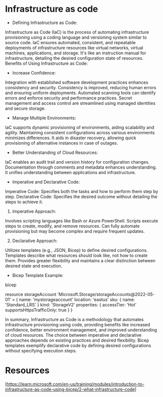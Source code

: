 # Infrastructure as code

- Defining Infrastructure as Code:

Infrastructure as Code (IaC) is the process of automating infrastructure provisioning using a coding language and versioning system similar to source code.
IaC ensures automated, consistent, and repeatable deployments of infrastructure resources like virtual networks, virtual machines, applications, and storage.
It's like an instruction manual for infrastructure, detailing the desired configuration state of resources.
Benefits of Using Infrastructure as Code:

- Increase Confidence:

Integration with established software development practices enhances consistency and security.
Consistency is improved, reducing human errors and ensuring uniform deployments.
Automated scanning tools can identify errors and enforce security and performance practices.
Secret management and access control are streamlined using managed identities and secure storage.

- Manage Multiple Environments:

IaC supports dynamic provisioning of environments, aiding scalability and agility.
Maintaining consistent configurations across various environments minimizes differences.
It aids in disaster recovery, allowing quick provisioning of alternative instances in case of outages.

- Better Understanding of Cloud Resources:

IaC enables an audit trail and version history for configuration changes.
Documentation through comments and metadata enhances understanding.
It unifies understanding between applications and infrastructure.

- Imperative and Declarative Code:

Imperative Code: Specifies both the tasks and how to perform them step by step.
Declarative Code: Specifies the desired outcome without detailing the steps to achieve it.

1. Imperative Approach:

Involves scripting languages like Bash or Azure PowerShell.
Scripts execute steps to create, modify, and remove resources.
Can fully automate provisioning but may become complex and require frequent updates.

2. Declarative Approach:

Utilizes templates (e.g., JSON, Bicep) to define desired configurations.
Templates describe what resources should look like, not how to create them.
Provides greater flexibility and maintains a clear distinction between desired state and execution.

- Bicep Template Example:

bicep

resource storageAccount 'Microsoft.Storage/storageAccounts@2022-05-01' = {
  name: 'mystorageaccount'
  location: 'eastus'
  sku: {
    name: 'Standard_LRS'
  }
  kind: 'StorageV2'
  properties: {
    accessTier: 'Hot'
    supportsHttpsTrafficOnly: true
  }
}

In summary, Infrastructure as Code is a methodology that automates infrastructure provisioning using code, providing benefits like increased confidence, better environment management, and improved understanding of cloud resources. The choice between imperative and declarative approaches depends on existing practices and desired flexibility. Bicep templates exemplify declarative code by defining desired configurations without specifying execution steps.


# Resources

[https://learn.microsoft.com/en-us/training/modules/introduction-to-infrastructure-as-code-using-bicep/2-what-infrastructure-code]

